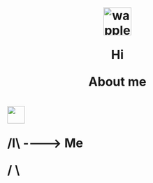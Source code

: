 
<h1 align="Center">  
  <img src="https://cdn3.emoji.gg/emojis/8689-wapple.png" width="64px" height="64px" alt="wapple">

  Hi              

About me

  <h1 align="Left"> 
    <img src="https://cdn3.emoji.gg/emojis/3581-obama-ball-spin-fast.gif" width="40px"  
                      <h1 align="Center"> 

  /l\       ----> Me


 / \


